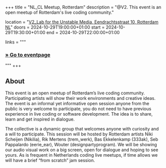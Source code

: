 +++
title       = "NL_CL Meetup, Rotterdam"
description = "@V2. This event is an open meetup of Rotterdam's live coding community."

location    = "[V2_Lab for the Unstable Media, Eendrachtsstraat 10, Rotterdam NL](https://www.openstreetmap.org/node/6766334767)"
doors       = 2024-10-29T19:00:00+01:00
start       = 2024-10-29T19:30:00+01:00
end         = 2024-10-29T22:00:00+01:00

links = """
  ### [» Go to eventpage ](https://v2.nl/events/rotterdam-live-coders-community-meetup-6)
"""
+++

## About

This event is an open meetup of Rotterdam’s live coding community. Participating artists will show their work environments and creative ideas. The event is an informal yet informative open session anyone from the public is very welcome to participate, you do not need to have previous experience in live coding or software development. The idea is to share, learn and get inspired in dialogue.

The collective is a dynamic group that welcomes anyone with curiosity and a will to participate. This session will be hosted by Rotterdam artists Niki Scheijen (Nikilia), Rik Mertens (trem_werk), Bas Ekkelenkamp (333ak), Seb Pappalardo (eerie_ear),  Wouter (designpartyprogram). We will be showing our audio visual work on a big screen, open for dialogue and hoping to see yours. As is frequent in Netherlands coding live meetups, if time allows we will have a brief “from scratch” jam session.
